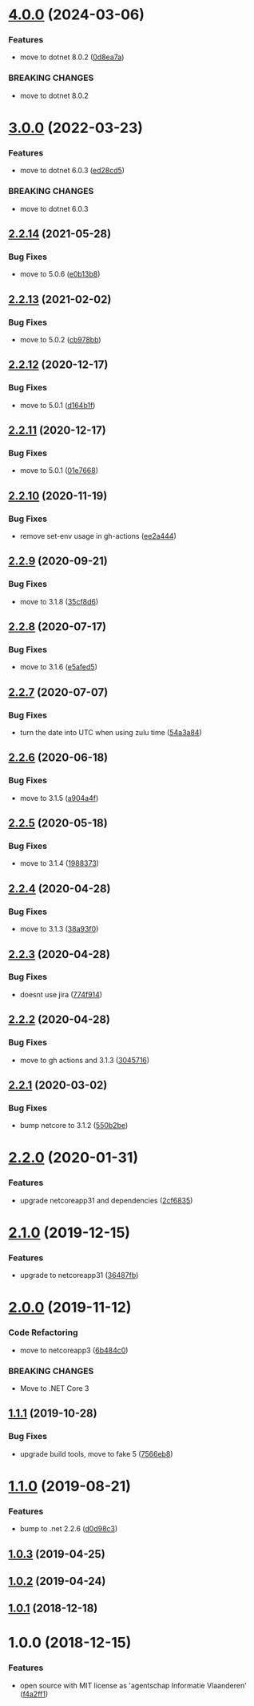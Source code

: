 # [4.0.0](https://github.com/informatievlaanderen/timestamp-jsonconverter/compare/v3.0.0...v4.0.0) (2024-03-06)


### Features

* move to dotnet 8.0.2 ([0d8ea7a](https://github.com/informatievlaanderen/timestamp-jsonconverter/commit/0d8ea7af627331ec0c83123c431fc7ab776340c6))


### BREAKING CHANGES

* move to dotnet 8.0.2

# [3.0.0](https://github.com/informatievlaanderen/timestamp-jsonconverter/compare/v2.2.14...v3.0.0) (2022-03-23)


### Features

* move to dotnet 6.0.3 ([ed28cd5](https://github.com/informatievlaanderen/timestamp-jsonconverter/commit/ed28cd50e894f24e8f928d9edfb5b7c9da4ec47b))


### BREAKING CHANGES

* move to dotnet 6.0.3

## [2.2.14](https://github.com/informatievlaanderen/timestamp-jsonconverter/compare/v2.2.13...v2.2.14) (2021-05-28)


### Bug Fixes

* move to 5.0.6 ([e0b13b8](https://github.com/informatievlaanderen/timestamp-jsonconverter/commit/e0b13b819ffe43b908c4f7139d476af90957fad5))

## [2.2.13](https://github.com/informatievlaanderen/timestamp-jsonconverter/compare/v2.2.12...v2.2.13) (2021-02-02)


### Bug Fixes

* move to 5.0.2 ([cb978bb](https://github.com/informatievlaanderen/timestamp-jsonconverter/commit/cb978bb1e30cec44b065fa59907f411e21b58e69))

## [2.2.12](https://github.com/informatievlaanderen/timestamp-jsonconverter/compare/v2.2.11...v2.2.12) (2020-12-17)


### Bug Fixes

* move to 5.0.1 ([d164b1f](https://github.com/informatievlaanderen/timestamp-jsonconverter/commit/d164b1f8945e0bd38b6cf2072048dadcd4b74fb6))

## [2.2.11](https://github.com/informatievlaanderen/timestamp-jsonconverter/compare/v2.2.10...v2.2.11) (2020-12-17)


### Bug Fixes

* move to 5.0.1 ([01e7668](https://github.com/informatievlaanderen/timestamp-jsonconverter/commit/01e76681d1556019c2d2afa975cfece6bd3a4be3))

## [2.2.10](https://github.com/informatievlaanderen/timestamp-jsonconverter/compare/v2.2.9...v2.2.10) (2020-11-19)


### Bug Fixes

* remove set-env usage in gh-actions ([ee2a444](https://github.com/informatievlaanderen/timestamp-jsonconverter/commit/ee2a4443c83a1a91b21d77f172ef9eaa877fc569))

## [2.2.9](https://github.com/informatievlaanderen/timestamp-jsonconverter/compare/v2.2.8...v2.2.9) (2020-09-21)


### Bug Fixes

* move to 3.1.8 ([35cf8d6](https://github.com/informatievlaanderen/timestamp-jsonconverter/commit/35cf8d6ec4d4d9fd6dd2bf81c97ae7f780f9c54a))

## [2.2.8](https://github.com/informatievlaanderen/timestamp-jsonconverter/compare/v2.2.7...v2.2.8) (2020-07-17)


### Bug Fixes

* move to 3.1.6 ([e5afed5](https://github.com/informatievlaanderen/timestamp-jsonconverter/commit/e5afed55a5599681d7e3a02304e79c11349790d9))

## [2.2.7](https://github.com/informatievlaanderen/timestamp-jsonconverter/compare/v2.2.6...v2.2.7) (2020-07-07)


### Bug Fixes

* turn the date into UTC when using zulu time ([54a3a84](https://github.com/informatievlaanderen/timestamp-jsonconverter/commit/54a3a84409c82b85f10911ba53403fddcf1f5d72))

## [2.2.6](https://github.com/informatievlaanderen/timestamp-jsonconverter/compare/v2.2.5...v2.2.6) (2020-06-18)


### Bug Fixes

* move to 3.1.5 ([a904a4f](https://github.com/informatievlaanderen/timestamp-jsonconverter/commit/a904a4f83882f743589b8a86d480f41c346772dc))

## [2.2.5](https://github.com/informatievlaanderen/timestamp-jsonconverter/compare/v2.2.4...v2.2.5) (2020-05-18)


### Bug Fixes

* move to 3.1.4 ([1988373](https://github.com/informatievlaanderen/timestamp-jsonconverter/commit/19883736ba669d8ab05ee47a86dae4dedcecc31d))

## [2.2.4](https://github.com/informatievlaanderen/timestamp-jsonconverter/compare/v2.2.3...v2.2.4) (2020-04-28)


### Bug Fixes

* move to 3.1.3 ([38a93f0](https://github.com/informatievlaanderen/timestamp-jsonconverter/commit/38a93f0b1511f647a5fe69f23f471273a6f17143))

## [2.2.3](https://github.com/informatievlaanderen/timestamp-jsonconverter/compare/v2.2.2...v2.2.3) (2020-04-28)


### Bug Fixes

* doesnt use jira ([774f914](https://github.com/informatievlaanderen/timestamp-jsonconverter/commit/774f914e520cc34f17610cbd6fb3fd60c0ee8e2e))

## [2.2.2](https://github.com/informatievlaanderen/timestamp-jsonconverter/compare/v2.2.1...v2.2.2) (2020-04-28)


### Bug Fixes

* move to gh actions and 3.1.3 ([3045716](https://github.com/informatievlaanderen/timestamp-jsonconverter/commit/3045716edfe355952414caf47b61f0ff1cbbbc0b))

## [2.2.1](https://github.com/informatievlaanderen/timestamp-jsonconverter/compare/v2.2.0...v2.2.1) (2020-03-02)


### Bug Fixes

* bump netcore to 3.1.2 ([550b2be](https://github.com/informatievlaanderen/timestamp-jsonconverter/commit/550b2be2fd1a6e5106c42f9a7bb6b429b46a0740))

# [2.2.0](https://github.com/informatievlaanderen/timestamp-jsonconverter/compare/v2.1.0...v2.2.0) (2020-01-31)


### Features

* upgrade netcoreapp31 and dependencies ([2cf6835](https://github.com/informatievlaanderen/timestamp-jsonconverter/commit/2cf683547fc608efda09d2610f64f9a26c5bfe6b))

# [2.1.0](https://github.com/informatievlaanderen/timestamp-jsonconverter/compare/v2.0.0...v2.1.0) (2019-12-15)


### Features

* upgrade to netcoreapp31 ([36487fb](https://github.com/informatievlaanderen/timestamp-jsonconverter/commit/36487fba014e6a9cbb095635e91970bb094d2ca2))

# [2.0.0](https://github.com/informatievlaanderen/timestamp-jsonconverter/compare/v1.1.1...v2.0.0) (2019-11-12)


### Code Refactoring

* move to netcoreapp3 ([6b484c0](https://github.com/informatievlaanderen/timestamp-jsonconverter/commit/6b484c0))


### BREAKING CHANGES

* Move to .NET Core 3

## [1.1.1](https://github.com/informatievlaanderen/timestamp-jsonconverter/compare/v1.1.0...v1.1.1) (2019-10-28)


### Bug Fixes

* upgrade build tools, move to fake 5 ([7566eb8](https://github.com/informatievlaanderen/timestamp-jsonconverter/commit/7566eb8))

# [1.1.0](https://github.com/informatievlaanderen/timestamp-jsonconverter/compare/v1.0.3...v1.1.0) (2019-08-21)


### Features

* bump to .net 2.2.6 ([d0d98c3](https://github.com/informatievlaanderen/timestamp-jsonconverter/commit/d0d98c3))

## [1.0.3](https://github.com/informatievlaanderen/timestamp-jsonconverter/compare/v1.0.2...v1.0.3) (2019-04-25)

## [1.0.2](https://github.com/informatievlaanderen/timestamp-jsonconverter/compare/v1.0.1...v1.0.2) (2019-04-24)

## [1.0.1](https://github.com/informatievlaanderen/timestamp-jsonconverter/compare/v1.0.0...v1.0.1) (2018-12-18)

# 1.0.0 (2018-12-15)


### Features

* open source with MIT license as 'agentschap Informatie Vlaanderen' ([f4a2ff1](https://github.com/informatievlaanderen/timestamp-jsonconverter/commit/f4a2ff1))
